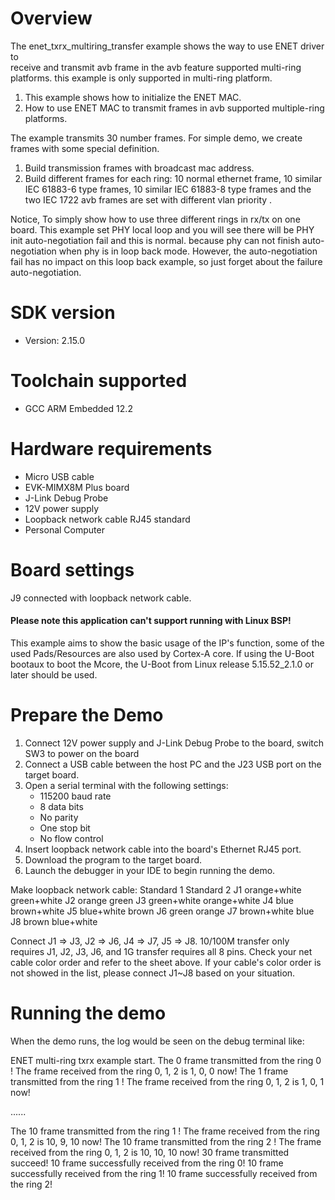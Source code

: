 Overview
========

The enet_txrx_multiring_transfer example shows the way to use ENET driver to  
 receive and transmit avb frame in the avb feature supported multi-ring platforms.
 this example is only supported in multi-ring platform.

1. This example shows how to initialize the ENET MAC.
2. How to use ENET MAC to transmit frames in avb supported 
multiple-ring platforms.

The example transmits 30 number frames. For simple demo, we create frames with some special definition.
1. Build transmission frames with broadcast mac address.
2. Build different frames for each ring: 10 normal ethernet frame, 10 similar IEC 61883-6 type frames,
10 similar IEC 61883-8 type frames and the two IEC 1722 avb frames are set with different vlan priority .
 
Notice, To simply show how to use three different rings in rx/tx on one board. This example set PHY local loop and you will see there will be PHY init auto-negotiation fail and this is normal. because phy can not finish
auto-negotiation when phy is in loop back mode. However, the auto-negotiation fail has no impact on this loop back example, so just forget about the failure auto-negotiation.

SDK version
===========
- Version: 2.15.0

Toolchain supported
===================
- GCC ARM Embedded  12.2

Hardware requirements
=====================
- Micro USB cable
- EVK-MIMX8M Plus board
- J-Link Debug Probe
- 12V power supply
- Loopback network cable RJ45 standard
- Personal Computer

Board settings
==============
J9 connected with loopback network cable.

#### Please note this application can't support running with Linux BSP! ####
This example aims to show the basic usage of the IP's function, some of the used Pads/Resources are also used by Cortex-A core.
If using the U-Boot bootaux to boot the Mcore, the U-Boot from Linux release 5.15.52_2.1.0 or later should be used. 


Prepare the Demo
================
1.  Connect 12V power supply and J-Link Debug Probe to the board, switch SW3 to power on the board
2.  Connect a USB cable between the host PC and the J23 USB port on the target board.
3.  Open a serial terminal with the following settings:
    - 115200 baud rate
    - 8 data bits
    - No parity
    - One stop bit
    - No flow control
4.  Insert loopback network cable into the board's Ethernet RJ45 port.
5.  Download the program to the target board.
6.  Launch the debugger in your IDE to begin running the demo.

Make loopback network cable:
      Standard 1         Standard 2
J1    orange+white       green+white
J2    orange             green
J3    green+white        orange+white
J4    blue               brown+white
J5    blue+white         brown
J6    green              orange
J7    brown+white        blue
J8    brown              blue+white

Connect J1 => J3, J2 => J6, J4 => J7, J5 => J8. 10/100M transfer only requires J1, J2, J3, J6, and 1G transfer requires all 8 pins.
Check your net cable color order and refer to the sheet above. If your cable's color order is not showed in the list,
please connect J1~J8 based on your situation.

Running the demo
================
When the demo runs, the log would be seen on the debug terminal like:

ENET multi-ring txrx example start.
The 0 frame transmitted from the ring 0 !
The frame received from the ring 0, 1, 2 is 1, 0, 0 now!
The 1 frame transmitted from the ring 1 !
The frame received from the ring 0, 1, 2 is 1, 0, 1 now!

......

The 10 frame transmitted from the ring 1 !
The frame received from the ring 0, 1, 2 is 10, 9, 10 now!
The 10 frame transmitted from the ring 2 !
The frame received from the ring 0, 1, 2 is 10, 10, 10 now!
30 frame transmitted succeed!
10 frame successfully received from the ring 0!
10 frame successfully received from the ring 1!
10 frame successfully received from the ring 2!
